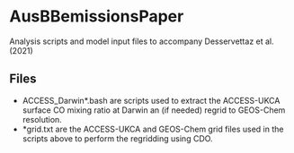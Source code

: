 # AusBBemissionsPaper
Analysis scripts and model input files to accompany Desservettaz et al. (2021)

## Files
- ACCESS_Darwin\*.bash are scripts used to extract the ACCESS-UKCA surface CO mixing ratio at Darwin an (if needed) regrid to GEOS-Chem resolution.
- \*grid.txt are the ACCESS-UKCA and GEOS-Chem grid files used in the scripts above to perform the regridding using CDO.
